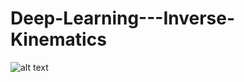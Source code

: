 # Deep-Learning---Inverse-Kinematics

![alt text](https://github.com/Elie-A-98/Deep-Learning---Inverse-Kinematics/blob/main/img1.jpg?raw=true)

